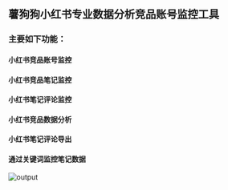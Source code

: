 ## 薯狗狗小红书专业数据分析竞品账号监控工具 

### 主要如下功能：

#### 小红书竞品账号监控
#### 小红书竞品笔记监控
#### 小红书笔记评论监控
#### 小红书竞品数据分析
#### 小红书笔记评论导出
#### 通过关键词监控笔记数据
![output](https://github.com/shugougou/shugougou/assets/142414841/7bb2e0c7-4070-4f96-bc6e-f0b70e8992fe)
